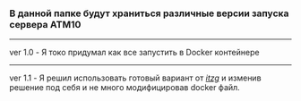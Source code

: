 ### В данной папке будут храниться различные версии запуска сервера ATM10

---

ver 1.0 - Я токо придумал как все запустить в Docker контейнере

---

ver 1.1 - Я решил использовать готовый вариант от [*itzg*](https://github.com/itzg/docker-minecraft-server) и изменив решение под себя и не много модифицировав docker файл.